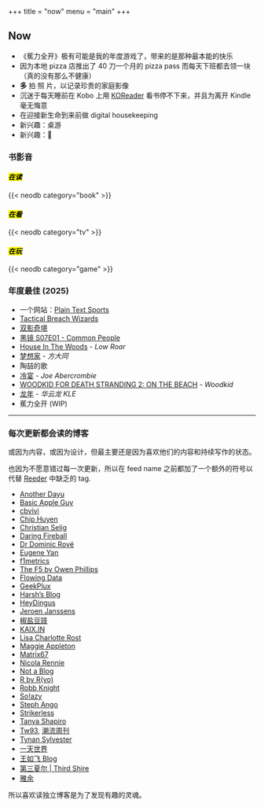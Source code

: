 +++
title = "now"
menu = "main"
+++

## Now

- 《蕉力全开》极有可能是我的年度游戏了，带来的是那种最本能的快乐
- 因为本地 pizza 店推出了 40 刀一个月的 pizza pass 而每天下班都去领一块（真的没有那么不健康）
- **多** 拍 照 片，以记录珍贵的家庭影像
- 沉迷于每天睡前在 Kobo 上用 [KOReader](https://github.com/koreader/koreader) 看书停不下来，并且为离开 Kindle 毫无悔意
- 在迎接新生命到来前做 digital housekeeping
- 新兴趣：桌游
- 新兴趣：🚴

### 书影音

#### <mark>*在读*</mark>

{{< neodb category="book" >}}

#### <mark>*在看*</mark>

{{< neodb category="tv" >}}

#### <mark>*在玩*</mark>

{{< neodb category="game" >}}

### 年度最佳 (2025)

- 一个网站：[Plain Text Sports](https://plaintextsports.com/)
- [Tactical Breach Wizards](https://neodb.social/game/3xbuq2fGswthJXazbuaHKz)
- [双影奇境](https://neodb.social/game/1tSJDqu9inXkPtclZB3gPI)
- [黑镜 S07E01 - Common People](https://www.imdb.com/title/tt30127325/)
- [House In The Woods](https://neodb.social/album/4hX2M2f76jMRCAKYwuSRje) - *Low Roar*
- [梦想家](https://neodb.social/album/7APUZWwgTnkKWR1FmtDNr5) - *方大同*
- 陶喆的歌
- [冷宴](https://neodb.social/book/0ABYBI61QH0A0BMZYHLXvl) - *Joe Abercrombie*
- [WOODKID FOR DEATH STRANDING 2: ON THE BEACH](https://music.apple.com/us/album/woodkid-for-death-stranding-2-on-the-beach/1818147007) - *Woodkid*
- [龙年](https://music.apple.com/us/album/%E9%BE%99%E5%B9%B4/1818975832) - *华云龙 KLE*
- 蕉力全开 (WIP)

***

### 每次更新都会读的博客

或因为内容，或因为设计，但最主要还是因为喜欢他们的内容和持续写作的状态。

也因为不愿意错过每一次更新，所以在 feed name 之前都加了一个额外的符号以代替 [Reeder](https://reederapp.com) 中缺乏的 tag.

- [Another Dayu](https://anotherdayu.com)
- [Basic Apple Guy](https://basicappleguy.com)
- [cbvivi](https://cbvivi.today)
- [Chip Huyen](https://huyenchip.com/blog/)
- [Christian Selig](https://christianselig.com)
- [Daring Fireball](https://daringfireball.net)
- [Dr Dominic Royé](https://dominicroye.github.io/blog/)
- [Eugene Yan](https://eugeneyan.com/writing/)
- [f1metrics](https://f1metrics.wordpress.com)
- [The F5 by Owen Phillips](https://thef5.substack.com)
- [Flowing Data](https://flowingdata.com)
- [GeekPlux](https://geekplux.com/posts)
- [Harsh’s Blog](https://blog.harsh17.in/posts/)
- [HeyDingus](https://heydingus.net)
- [Jeroen Janssens](https://jeroenjanssens.com/blog/)
- [椒盐豆豉](https://blog.douchi.space)
- [KAIX.IN](https://kaix.in/2025/)
- [Lisa Charlotte Rost](https://lisacharlottemuth.com/articles)
- [Maggie Appleton](https://maggieappleton.com)
- [Matrix67](https://matrix67.com/blog/)
- [Nicola Rennie](https://nrennie.rbind.io/blog/)
- [Not a Blog](https://georgerrmartin.com/notablog/)
- [R by R(yo)](https://ryo-n7.github.io)
- [Robb Knight](https://rknight.me/blog/)
- [So!azy](https://blog.solazy.me/Daily/)
- [Steph Ango](https://stephango.com)
- [Strikerless](https://strikerless.com)
- [Tanya Shapiro](https://www.tanyashapiro.com)
- [Tw93](https://tw93.fun), [潮流周刊](https://weekly.tw93.fun)
- [Tynan Sylvester](https://tynansylvester.com/blog/)
- [一天世界](https://blog.yitianshijie.net)
- [王如飞 Blog](https://wangrufei.com)
- [第三夏尔 | Third Shire](https://thirdshire.com)
- [雅余](https://yayu.net)

所以喜欢读独立博客是为了发现有趣的灵魂。
